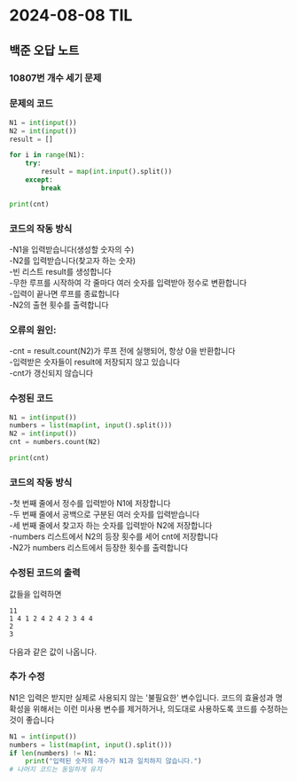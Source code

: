 # 2024-08-08 TIL

## 백준 오답 노트

### 10807번 개수 세기 문제
### 문제의 코드
```python
N1 = int(input())
N2 = int(input())
result = []

for i in range(N1):
	try:
		result = map(int.input().split())
	except:
		break

print(cnt) 
```
### 코드의 작동 방식             
-N1을 입력받습니다(생성할 숫자의 수)         
-N2를 입력받습니다(찾고자 하는 숫자)          
-빈 리스트 result를 생성합니다            
-무한 루프를 시작하여 각 줄마다 여러 숫자를 입력받아 정수로 변환합니다            
-입력이 끝나면 루프를 종료합니다     
-N2의 출현 횟수를 출력합니다    

### 오류의 원인:          
-cnt = result.count(N2)가 루프 전에 실행되어, 항상 0을 반환합니다   
-입력받은 숫자들이 result에 저장되지 않고 있습니다   
-cnt가 갱신되지 않습니다   


### 수정된 코드
```python
N1 = int(input())
numbers = list(map(int, input().split()))
N2 = int(input())
cnt = numbers.count(N2)

print(cnt)
```
### 코드의 작동 방식   

-첫 번째 줄에서 정수를 입력받아 N1에 저장합니다          
-두 번째 줄에서 공백으로 구분된 여러 숫자를 입력받습니다     
-세 번째 줄에서 찾고자 하는 숫자를 입력받아 N2에 저장합니다       
-numbers 리스트에서 N2의 등장 횟수를 세어 cnt에 저장합니다        
-N2가 numbers 리스트에서 등장한 횟수를 출력합니다    

### 수정된 코드의 출력   
값들을 입력하면         
```
11
1 4 1 2 4 2 4 2 3 4 4
2
3
```
다음과 같은 값이 나옵니다.       

### 추가 수정
N1은 입력은 받지만 실제로 사용되지 않는 '불필요한' 변수입니다. 코드의 효율성과 명확성을 위해서는 이런 미사용 변수를 제거하거나, 의도대로 사용하도록 코드를 수정하는 것이 좋습니다    
```python
N1 = int(input())
numbers = list(map(int, input().split()))
if len(numbers) != N1:
    print("입력된 숫자의 개수가 N1과 일치하지 않습니다.")
# 나머지 코드는 동일하게 유지
```
